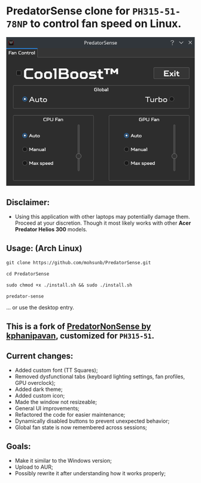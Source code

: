 # PredatorSense clone for ```PH315-51-78NP``` to control fan speed on Linux.
![Predator Sense](demo.png)

## Disclaimer:
* Using this application with other laptops may potentially damage them. Proceed at your discretion. Though it most likely works with other **Acer Predator Helios 300** models.
## Usage: (Arch Linux)
```
git clone https://github.com/mohsunb/PredatorSense.git
```
```
cd PredatorSense
```
```
sudo chmod +x ./install.sh && sudo ./install.sh
```
```
predator-sense
```
... or use the desktop entry.

## This is a fork of [PredatorNonSense by kphanipavan](https://github.com/kphanipavan/PredatorNonSense), customized for ```PH315-51```.

## Current changes:
* Added custom font (TT Squares);
* Removed dysfunctional tabs (keyboard lighting settings, fan profiles, GPU overclock);
* Added dark theme;
* Added custom icon;
* Made the window not resizeable;
* General UI improvements;
* Refactored the code for easier maintenance;
* Dynamically disabled buttons to prevent unexpected behavior;
* Global fan state is now remembered across sessions;

## Goals:
* Make it similar to the Windows version;
* Upload to AUR;
* Possibly rewrite it after understanding how it works properly;
